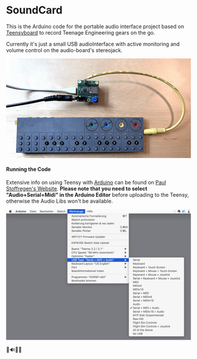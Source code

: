 # SoundCard
This is the Arduino code for the portable audio interface project based on [Teensyboard](https://www.pjrc.com/store/teensy3_audio.html) to record Teenage Engineering gears on the go.

Currently it's just a small USB audioInterface with active monitoring and volume control on the audio-board's stereojack. 

![](img/setup.jpg)

#### Running the Code
Extensive info on using Teensy with [Arduino](https://www.arduino.cc) can be found on [Paul Stoffregen's Website](https://www.pjrc.com/teensy/td_libs_Audio.html). **Please note that you need to select "Audio+Serial+Midi" in the Arduino Editor** before uploading to the Teensy, otherwise the Audio Libs won't be available.

![](img/settings.png)

🖖🔊👯‍♀️